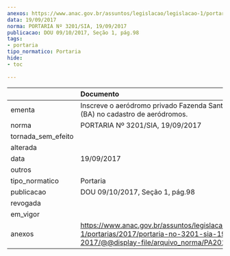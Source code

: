```yaml
---
anexos: https://www.anac.gov.br/assuntos/legislacao/legislacao-1/portarias/2017/portaria-no-3201-sia-19-09-2017/@@display-file/arquivo_norma/PA2017-3201.pdf
data: 19/09/2017
norma: PORTARIA Nº 3201/SIA, 19/09/2017
publicacao: DOU 09/10/2017, Seção 1, pág.98
tags:
- portaria
tipo_normatico: Portaria
hide: 
- toc 
 
---
```


|                    | Documento                                                                                                                                            |
|:-------------------|:-----------------------------------------------------------------------------------------------------------------------------------------------------|
| ementa             | Inscreve o aeródromo privado Fazenda Santo Angelo (BA) no cadastro de aeródromos.                                                                    |
| norma              | PORTARIA Nº 3201/SIA, 19/09/2017                                                                                                                     |
| tornada_sem_efeito |                                                                                                                                                      |
| alterada           |                                                                                                                                                      |
| data               | 19/09/2017                                                                                                                                           |
| outros             |                                                                                                                                                      |
| tipo_normatico     | Portaria                                                                                                                                             |
| publicacao         | DOU 09/10/2017, Seção 1, pág.98                                                                                                                      |
| revogada           |                                                                                                                                                      |
| em_vigor           |                                                                                                                                                      |
| anexos             | https://www.anac.gov.br/assuntos/legislacao/legislacao-1/portarias/2017/portaria-no-3201-sia-19-09-2017/@@display-file/arquivo_norma/PA2017-3201.pdf |